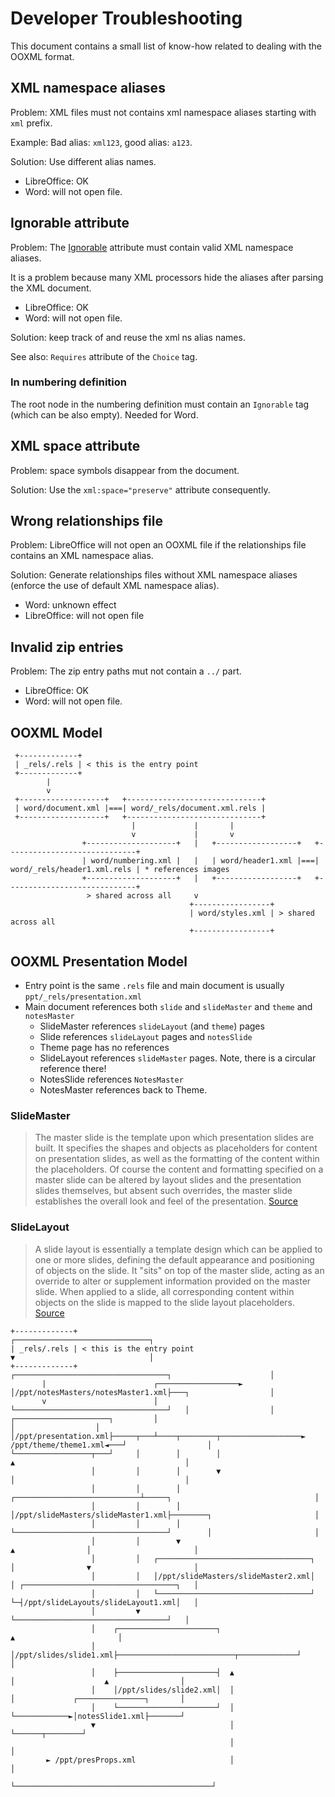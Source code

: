 # Developer Troubleshooting

This document contains a small list of know-how related to dealing with the OOXML format.


## XML namespace aliases

Problem: XML files must not contains xml namespace aliases starting with `xml` prefix.

Example: Bad alias: `xml123`, good alias: `a123`.

Solution: Use different alias names.

- LibreOffice: OK
- Word: will not open file.


## Ignorable attribute

Problem: The [Ignorable](https://docs.microsoft.com/en-us/dotnet/framework/wpf/advanced/mc-ignorable-attribute) attribute must contain valid XML namespace aliases.

It is a problem because many XML processors hide the aliases after parsing the XML document.

- LibreOffice: OK
- Word: will not open file.

Solution: keep track of and reuse the xml ns alias names.

See also: `Requires` attribute of the `Choice` tag.


### In numbering definition

The root node in the numbering definition must contain an `Ignorable` tag (which can be also empty). Needed for Word.


## XML space attribute

Problem: space symbols disappear from the document.

Solution: Use the `xml:space="preserve"` attribute consequently.


## Wrong relationships file

Problem: LibreOffice will not open an OOXML file if the relationships file contains an XML namespace alias.

Solution: Generate relationships files without XML namespace aliases (enforce the use of default XML namespace alias).

- Word: unknown effect
- LibreOffice: will not open file


## Invalid zip entries

Problem: The zip entry paths mut not contain a `../` part.

- LibreOffice: OK
- Word: will not open file.



## OOXML Model

```
 +-------------+
 | _rels/.rels | < this is the entry point
 +-------------+
        |
        v
 +-------------------+   +------------------------------+
 | word/document.xml |===| word/_rels/document.xml.rels |
 +-------------------+   +------------------------------+
                           |             |       |
                           v             |       v
                +--------------------+   |   +------------------+   +-----------------------------+
                | word/numbering.xml |   |   | word/header1.xml |===| word/_rels/header1.xml.rels | * references images
                +--------------------+   |   +------------------+   +-----------------------------+
                 > shared across all     v
                                        +-----------------+
                                        | word/styles.xml | > shared across all
                                        +-----------------+
```

## OOXML Presentation Model

- Entry point is the same `.rels` file and main document is usually `ppt/_rels/presentation.xml`
- Main document references both `slide` and `slideMaster` and `theme` and `notesMaster`
  - SlideMaster references `slideLayout` (and `theme`) pages
  - Slide references `slideLayout` pages and `notesSlide`
  - Theme page has no references
  - SlideLayout references `slideMaster` pages. Note, there is a circular reference there!
  - NotesSlide references `NotesMaster`
  - NotesMaster references back to Theme.

### SlideMaster

> The master slide is the template upon which presentation slides are built. It specifies the shapes and objects as placeholders for content on presentation slides, as well as the formatting of the content within the placeholders. Of course the content and formatting specified on a master slide can be altered by layout slides and the presentation slides themselves, but absent such overrides, the master slide establishes the overall look and feel of the presentation. [Source](http://officeopenxml.com/prSlideMaster.php)

### SlideLayout

> A slide layout is essentially a template design which can be applied to one or more slides, defining the default appearance and positioning of objects on the slide. It "sits" on top of the master slide, acting as an override to alter or supplement information provided on the master slide. When applied to a slide, all corresponding content within objects on the slide is mapped to the slide layout placeholders. [Source](http://officeopenxml.com/prSlideLayout.php)


```
+-------------+                                                                 ┌──────────────────────────────┐
| _rels/.rels | < this is the entry point                                       ▼                              │
+-------------+                                      ┌──────────────────────────────────┐                      │
       |                        ┌──────────────────► │/ppt/notesMasters/notesMaster1.xml├───┐                  │
       v                        │                    └──────────────────────────────────┘   │                  │
┌─────────────────────┐         │                                                           │                  │
│/ppt/presentation.xml├─────┬───┴────┬────────┬──────────────────► /ppt/theme/theme1.xml◄───┘                  │
└─────────────────┬───┘     │        │        │                         ▲                                      │
                  │         │        │        ▼                         │                                      │
                  │         │        │     ┌────────────────────────────┴─────┐                                │
                  │         │        │     │/ppt/slideMasters/slideMaster1.xml├────────┐                       │
                  │         │        │     └──────────────────────────────────┘        │                       │
                  │         │        ▼                                ▲                │                       │
                  │         │   ┌──────────────────────────────────┐  │                ▼                       │
                  │         │   │/ppt/slideMasters/slideMaster2.xml│  │ ┌──────────────────────────────────┐   │
                  │         │   └──────────────────────────────────┘  └─┤/ppt/slideLayouts/slideLayout1.xml│   │
                  │         ▼                                           └──────────────────────────────────┘   │
                  │    ┌──────────────────────┐                                        ▲                       │
                  │    │/ppt/slides/slide1.xml├──────────────────────────┬─────────────┘                       │
                  │    ├──────────────────────┤  ▲                       │                    ▲                │
                  │    │/ppt/slides/slide2.xml│  │                       │             ┌───────────────┐       │
                  │    └──────────────────────┘  │                       └────────────►│notesSlide1.xml├───────┘
                  ▼                              │                                     └──────┬────────┘        
                                                 │                                            │                 
        ► /ppt/presProps.xml                     │                                            │                 
                                                 └────────────────────────────────────────────┘                                
```